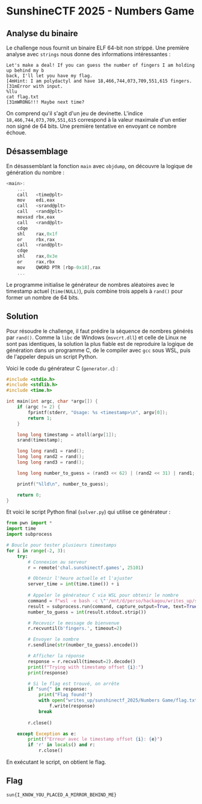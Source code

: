 # SunshineCTF 2025 - Numbers Game

## Analyse du binaire

Le challenge nous fournit un binaire ELF 64-bit non strippé. Une première analyse avec `strings` nous donne des informations intéressantes :

```
Let's make a deal! If you can guess the number of fingers I am holding up behind my b
back, I'll let you have my flag.
[4mHint: I am polydactyl and have 18,466,744,073,709,551,615 fingers.
[31mError with input.
%llu
cat flag.txt
[31mWRONG!!! Maybe next time?
```

On comprend qu'il s'agit d'un jeu de devinette. L'indice `18,466,744,073,709,551,615` correspond à la valeur maximale d'un entier non signé de 64 bits. Une première tentative en envoyant ce nombre échoue.

## Désassemblage

En désassemblant la fonction `main` avec `objdump`, on découvre la logique de génération du nombre :

```c
<main>:
    ...
    call   <time@plt>
    mov    edi,eax
    call   <srand@plt>
    call   <rand@plt>
    movsxd rbx,eax
    call   <rand@plt>
    cdqe
    shl    rax,0x1f
    or     rbx,rax
    call   <rand@plt>
    cdqe
    shl    rax,0x3e
    or     rax,rbx
    mov    QWORD PTR [rbp-0x18],rax
    ...
```

Le programme initialise le générateur de nombres aléatoires avec le timestamp actuel (`time(NULL)`), puis combine trois appels à `rand()` pour former un nombre de 64 bits.

## Solution

Pour résoudre le challenge, il faut prédire la séquence de nombres générés par `rand()`. Comme la `libc` de Windows (`msvcrt.dll`) et celle de Linux ne sont pas identiques, la solution la plus fiable est de reproduire la logique de génération dans un programme C, de le compiler avec `gcc` sous WSL, puis de l'appeler depuis un script Python.

Voici le code du générateur C (`generator.c`) :

```c
#include <stdio.h>
#include <stdlib.h>
#include <time.h>

int main(int argc, char *argv[]) {
    if (argc != 2) {
        fprintf(stderr, "Usage: %s <timestamp>\n", argv[0]);
        return 1;
    }

    long long timestamp = atoll(argv[1]);
    srand(timestamp);

    long long rand1 = rand();
    long long rand2 = rand();
    long long rand3 = rand();

    long long number_to_guess = (rand3 << 62) | (rand2 << 31) | rand1;

    printf("%lld\n", number_to_guess);

    return 0;
}
```

Et voici le script Python final (`solver.py`) qui utilise ce générateur :

```python
from pwn import *
import time
import subprocess

# Boucle pour tester plusieurs timestamps
for i in range(-2, 3):
    try:
        # Connexion au serveur
        r = remote('chal.sunshinectf.games', 25101)

        # Obtenir l'heure actuelle et l'ajuster
        server_time = int(time.time()) + i
        
        # Appeler le générateur C via WSL pour obtenir le nombre
        command = f"wsl -e bash -c \"'/mnt/d/perso/hackagou/writes_up/sunshinectf_2025/Numbers Game/generator' {server_time}\""
        result = subprocess.run(command, capture_output=True, text=True, shell=True)
        number_to_guess = int(result.stdout.strip())

        # Recevoir le message de bienvenue
        r.recvuntil(b'fingers.', timeout=2)

        # Envoyer le nombre
        r.sendline(str(number_to_guess).encode())

        # Afficher la réponse
        response = r.recvall(timeout=2).decode()
        print(f"Trying with timestamp offset {i}:")
        print(response)

        # Si le flag est trouvé, on arrête
        if "sun{" in response:
            print("Flag found!")
            with open("writes_up/sunshinectf_2025/Numbers Game/flag.txt", "w") as f:
                f.write(response)
            break
            
        r.close()

    except Exception as e:
        print(f"Erreur avec le timestamp offset {i}: {e}")
        if 'r' in locals() and r:
            r.close()
```

En exécutant le script, on obtient le flag.

## Flag

`sun{I_KNOW_YOU_PLACED_A_MIRROR_BEHIND_ME}`

